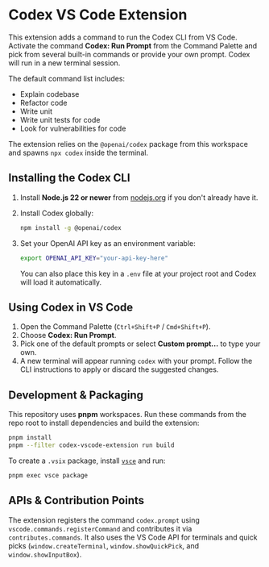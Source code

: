 # Codex VS Code Extension

This extension adds a command to run the Codex CLI from VS Code. Activate the command **Codex: Run Prompt** from the Command Palette and pick from several built-in commands or provide your own prompt. Codex will run in a new terminal session.

The default command list includes:

- Explain codebase
- Refactor code
- Write unit
- Write unit tests for code
- Look for vulnerabilities for code

The extension relies on the `@openai/codex` package from this workspace and spawns `npx codex` inside the terminal.

## Installing the Codex CLI

1. Install **Node.js 22 or newer** from [nodejs.org](https://nodejs.org/) if you don't already have it.
2. Install Codex globally:

   ```bash
   npm install -g @openai/codex
   ```

3. Set your OpenAI API key as an environment variable:

   ```bash
   export OPENAI_API_KEY="your-api-key-here"
   ```

   You can also place this key in a `.env` file at your project root and Codex will load it automatically.

## Using Codex in VS Code

1. Open the Command Palette (`Ctrl+Shift+P` / `Cmd+Shift+P`).
2. Choose **Codex: Run Prompt**.
3. Pick one of the default prompts or select **Custom prompt...** to type your own.
4. A new terminal will appear running `codex` with your prompt. Follow the CLI instructions to apply or discard the suggested changes.

## Development & Packaging

This repository uses **pnpm** workspaces. Run these commands from the repo root
to install dependencies and build the extension:

```bash
pnpm install
pnpm --filter codex-vscode-extension run build
```

To create a `.vsix` package, install [`vsce`](https://github.com/microsoft/vsce)
and run:

```bash
pnpm exec vsce package
```

## APIs & Contribution Points

The extension registers the command `codex.prompt` using
`vscode.commands.registerCommand` and contributes it via
`contributes.commands`. It also uses the VS Code API for terminals and quick
picks (`window.createTerminal`, `window.showQuickPick`, and
`window.showInputBox`).
